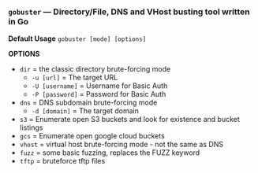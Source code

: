 ### `gobuster` — Directory/File, DNS and VHost busting tool written in Go

**Default Usage**
	`gobuster [mode] [options]` 

**OPTIONS**
- `dir` = the classic directory brute-forcing mode
	- `-u [url]` = The target URL
	- `-U [username]` = Username for Basic Auth
	- `-P [password]` = Password for Basic Auth
- `dns` = DNS subdomain brute-forcing mode
	- `-d [domain]` = The target domain
- `s3` = Enumerate open S3 buckets and look for existence and bucket listings
- `gcs` = Enumerate open google cloud buckets
- `vhost` = virtual host brute-forcing mode - not the same as DNS
- `fuzz` = some basic fuzzing, replaces the FUZZ keyword
- `tftp` = bruteforce tftp files
